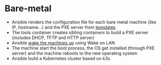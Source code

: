 # Bare-metal

- Ansible renders the configuration file for each bare metal machine (like IP, hostname...) and the PXE server from [templates](./roles/pxe_server/templates)
- The tools container creates sibling containers to build a PXE server (includes DHCP, TFTP and HTTP server)
- Ansible [wake the machines up](./roles/wake/tasks/main.yml) using Wake on LAN
- The machine start the boot process, the OS get installed (through PXE server) and the machine reboots to the new operating system
- Ansible build a Kubernetes cluster based on k3s
